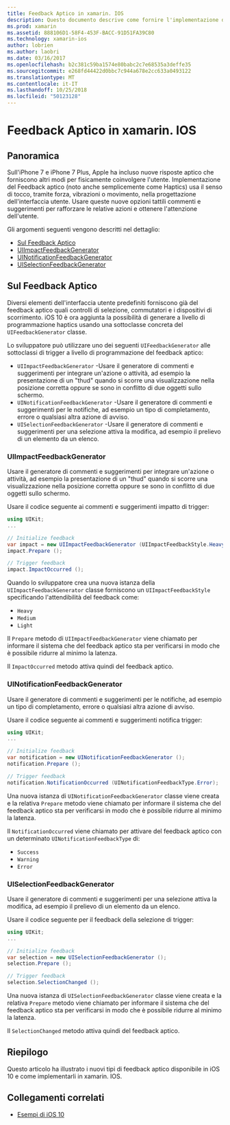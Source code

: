 ```yaml
---
title: Feedback Aptico in xamarin. IOS
description: Questo documento descrive come fornire l'implementazione del feedback aptico in un'app xamarin. IOS. Viene descritto UIImpactFeedbackGenerator UINotificationFeedbackGenerator e UISelectionFeedbackGenerator.
ms.prod: xamarin
ms.assetid: 888106D1-58F4-453F-BACC-91D51FA39C80
ms.technology: xamarin-ios
author: lobrien
ms.author: laobri
ms.date: 03/16/2017
ms.openlocfilehash: b2c381c59ba1574e80babc2c7e68535a3deffe35
ms.sourcegitcommit: e268fd44422d0bbc7c944a678e2cc633a0493122
ms.translationtype: MT
ms.contentlocale: it-IT
ms.lasthandoff: 10/25/2018
ms.locfileid: "50123128"
---
```

# <a name="providing-haptic-feedback-in-xamarinios"></a>Feedback Aptico in xamarin. IOS

<a name="Overview" />

## <a name="overview"></a>Panoramica

Sull'iPhone 7 e iPhone 7 Plus, Apple ha incluso nuove risposte aptico che forniscono altri modi per fisicamente coinvolgere l'utente. Implementazione del Feedback aptico (noto anche semplicemente come Haptics) usa il senso di tocco, tramite forza, vibrazioni o movimento, nella progettazione dell'interfaccia utente. Usare queste nuove opzioni tattili commenti e suggerimenti per rafforzare le relative azioni e ottenere l'attenzione dell'utente.

Gli argomenti seguenti vengono descritti nel dettaglio:

- [Sul Feedback Aptico](#About-Haptic-Feedback)
- [UIImpactFeedbackGenerator](#UIImpactFeedbackGenerator)
- [UINotificationFeedbackGenerator](#UINotificationFeedbackGenerator)
- [UISelectionFeedbackGenerator](#UISelectionFeedbackGenerator)

<a name="About-Haptic-Feedback" />

## <a name="about-haptic-feedback"></a>Sul Feedback Aptico

Diversi elementi dell'interfaccia utente predefiniti forniscono già del feedback aptico quali controlli di selezione, commutatori e i dispositivi di scorrimento. iOS 10 è ora aggiunta la possibilità di generare a livello di programmazione haptics usando una sottoclasse concreta del `UIFeedbackGenerator` classe.

Lo sviluppatore può utilizzare uno dei seguenti `UIFeedbackGenerator` alle sottoclassi di trigger a livello di programmazione del feedback aptico:

- `UIImpactFeedbackGenerator` -Usare il generatore di commenti e suggerimenti per integrare un'azione o attività, ad esempio la presentazione di un "thud" quando si scorre una visualizzazione nella posizione corretta oppure se sono in conflitto di due oggetti sullo schermo.
- `UINotificationFeedbackGenerator` -Usare il generatore di commenti e suggerimenti per le notifiche, ad esempio un tipo di completamento, errore o qualsiasi altra azione di avviso.
- `UISelectionFeedbackGenerator` -Usare il generatore di commenti e suggerimenti per una selezione attiva la modifica, ad esempio il prelievo di un elemento da un elenco.

<a name="UIImpactFeedbackGenerator" />

### <a name="uiimpactfeedbackgenerator"></a>UIImpactFeedbackGenerator

Usare il generatore di commenti e suggerimenti per integrare un'azione o attività, ad esempio la presentazione di un "thud" quando si scorre una visualizzazione nella posizione corretta oppure se sono in conflitto di due oggetti sullo schermo.

Usare il codice seguente ai commenti e suggerimenti impatto di trigger:

```csharp
using UIKit;
...

// Initialize feedback
var impact = new UIImpactFeedbackGenerator (UIImpactFeedbackStyle.Heavy);
impact.Prepare ();

// Trigger feedback
impact.ImpactOccurred ();
```

Quando lo sviluppatore crea una nuova istanza della `UIImpactFeedbackGenerator` classe forniscono un `UIImpactFeedbackStyle` specificando l'attendibilità del feedback come:

- `Heavy`
- `Medium`
- `Light`

Il `Prepare` metodo di `UIImpactFeedbackGenerator` viene chiamato per informare il sistema che del feedback aptico sta per verificarsi in modo che è possibile ridurre al minimo la latenza.

Il `ImpactOccurred` metodo attiva quindi del feedback aptico.

<a name="UINotificationFeedbackGenerator" />

### <a name="uinotificationfeedbackgenerator"></a>UINotificationFeedbackGenerator

Usare il generatore di commenti e suggerimenti per le notifiche, ad esempio un tipo di completamento, errore o qualsiasi altra azione di avviso.

Usare il codice seguente ai commenti e suggerimenti notifica trigger:

```csharp
using UIKit;
...

// Initialize feedback
var notification = new UINotificationFeedbackGenerator ();
notification.Prepare ();

// Trigger feedback
notification.NotificationOccurred (UINotificationFeedbackType.Error);
```

Una nuova istanza di `UINotificationFeedbackGenerator` classe viene creata e la relativa `Prepare` metodo viene chiamato per informare il sistema che del feedback aptico sta per verificarsi in modo che è possibile ridurre al minimo la latenza.

Il `NotificationOccurred` viene chiamato per attivare del feedback aptico con un determinato `UINotificationFeedbackType` di:

- `Success`
- `Warning`
- `Error`

<a name="UISelectionFeedbackGenerator" />

### <a name="uiselectionfeedbackgenerator"></a>UISelectionFeedbackGenerator

Usare il generatore di commenti e suggerimenti per una selezione attiva la modifica, ad esempio il prelievo di un elemento da un elenco.

Usare il codice seguente per il feedback della selezione di trigger:

```csharp
using UIKit;
...

// Initialize feedback
var selection = new UISelectionFeedbackGenerator ();
selection.Prepare ();

// Trigger feedback
selection.SelectionChanged ();
```

Una nuova istanza di `UISelectionFeedbackGenerator` classe viene creata e la relativa `Prepare` metodo viene chiamato per informare il sistema che del feedback aptico sta per verificarsi in modo che è possibile ridurre al minimo la latenza.

Il `SelectionChanged` metodo attiva quindi del feedback aptico.

## <a name="summary"></a>Riepilogo

Questo articolo ha illustrato i nuovi tipi di feedback aptico disponibile in iOS 10 e come implementarli in xamarin. IOS.

## <a name="related-links"></a>Collegamenti correlati

- [Esempi di iOS 10](https://developer.xamarin.com/samples/ios/iOS10/)
